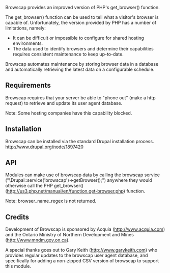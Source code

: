 Browscap provides an improved version of PHP's get_browser() function.

The get_browser() function can be used to tell what a visitor's browser is
capable of. Unfortunately, the version provided by PHP has a number of
limitations, namely:

* It can be difficult or impossible to configure for shared hosting
  environments.
* The data used to identify browsers and determine their capabilities requires
  consistent maintenance to keep up-to-date.

Browscap automates maintenance by storing browser data in a database and
automatically retrieving the latest data on a configurable schedule.

Requirements
------------

Browscap requires that your server be able to "phone out" (make a http request)
to retrieve and update its user agent database.

Note: Some hosting companies have this capability blocked.

Installation
------------

Browscap can be installed via the standard Drupal installation process.
http://www.drupal.org/node/1897420

API
---

Modules can make use of browscap data by calling the browscap service ("\Drupal::service('browscap')->getBrowser();")
anywhere they would otherwise call the PHP get_browser()
(http://us3.php.net/manual/en/function.get-browser.php) function.

Note: browser_name_regex is not returned.

Credits
-------

Development of Browscap is sponsored by Acquia (http://www.acquia.com) and the
Ontario Ministry of Northern Development and Mines (http://www.mndm.gov.on.ca).

A special thanks goes out to Gary Keith (http://www.garykeith.com) who provides
regular updates to the browscap user agent database, and specifically for
adding a non-zipped CSV version of browscap to support this module.
